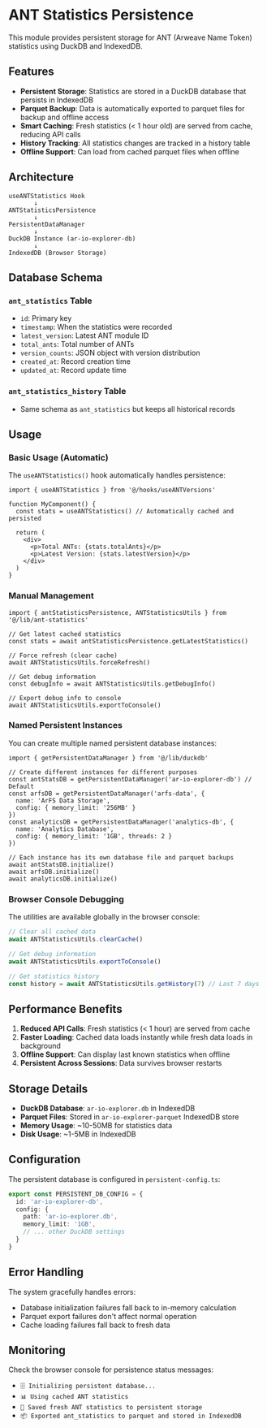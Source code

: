 # ANT Statistics Persistence

This module provides persistent storage for ANT (Arweave Name Token) statistics using DuckDB and IndexedDB.

## Features

- **Persistent Storage**: Statistics are stored in a DuckDB database that persists in IndexedDB
- **Parquet Backup**: Data is automatically exported to parquet files for backup and offline access
- **Smart Caching**: Fresh statistics (< 1 hour old) are served from cache, reducing API calls
- **History Tracking**: All statistics changes are tracked in a history table
- **Offline Support**: Can load from cached parquet files when offline

## Architecture

```
useANTStatistics Hook
       ↓
ANTStatisticsPersistence
       ↓
PersistentDataManager
       ↓
DuckDB Instance (ar-io-explorer-db)
       ↓
IndexedDB (Browser Storage)
```

## Database Schema

### `ant_statistics` Table
- `id`: Primary key
- `timestamp`: When the statistics were recorded
- `latest_version`: Latest ANT module ID
- `total_ants`: Total number of ANTs
- `version_counts`: JSON object with version distribution
- `created_at`: Record creation time
- `updated_at`: Record update time

### `ant_statistics_history` Table
- Same schema as `ant_statistics` but keeps all historical records

## Usage

### Basic Usage (Automatic)

The `useANTStatistics()` hook automatically handles persistence:

```tsx
import { useANTStatistics } from '@/hooks/useANTVersions'

function MyComponent() {
  const stats = useANTStatistics() // Automatically cached and persisted
  
  return (
    <div>
      <p>Total ANTs: {stats.totalAnts}</p>
      <p>Latest Version: {stats.latestVersion}</p>
    </div>
  )
}
```

### Manual Management

```tsx
import { antStatisticsPersistence, ANTStatisticsUtils } from '@/lib/ant-statistics'

// Get latest cached statistics
const stats = await antStatisticsPersistence.getLatestStatistics()

// Force refresh (clear cache)
await ANTStatisticsUtils.forceRefresh()

// Get debug information
const debugInfo = await ANTStatisticsUtils.getDebugInfo()

// Export debug info to console
await ANTStatisticsUtils.exportToConsole()
```

### Named Persistent Instances

You can create multiple named persistent database instances:

```tsx
import { getPersistentDataManager } from '@/lib/duckdb'

// Create different instances for different purposes
const antStatsDB = getPersistentDataManager('ar-io-explorer-db') // Default
const arfsDB = getPersistentDataManager('arfs-data', {
  name: 'ArFS Data Storage',
  config: { memory_limit: '256MB' }
})
const analyticsDB = getPersistentDataManager('analytics-db', {
  name: 'Analytics Database', 
  config: { memory_limit: '1GB', threads: 2 }
})

// Each instance has its own database file and parquet backups
await antStatsDB.initialize()
await arfsDB.initialize()
await analyticsDB.initialize()
```

### Browser Console Debugging

The utilities are available globally in the browser console:

```javascript
// Clear all cached data
await ANTStatisticsUtils.clearCache()

// Get debug information
await ANTStatisticsUtils.exportToConsole()

// Get statistics history
const history = await ANTStatisticsUtils.getHistory(7) // Last 7 days
```

## Performance Benefits

1. **Reduced API Calls**: Fresh statistics (< 1 hour) are served from cache
2. **Faster Loading**: Cached data loads instantly while fresh data loads in background
3. **Offline Support**: Can display last known statistics when offline
4. **Persistent Across Sessions**: Data survives browser restarts

## Storage Details

- **DuckDB Database**: `ar-io-explorer.db` in IndexedDB
- **Parquet Files**: Stored in `ar-io-explorer-parquet` IndexedDB store
- **Memory Usage**: ~10-50MB for statistics data
- **Disk Usage**: ~1-5MB in IndexedDB

## Configuration

The persistent database is configured in `persistent-config.ts`:

```typescript
export const PERSISTENT_DB_CONFIG = {
  id: 'ar-io-explorer-db',
  config: {
    path: 'ar-io-explorer.db',
    memory_limit: '1GB',
    // ... other DuckDB settings
  }
}
```

## Error Handling

The system gracefully handles errors:
- Database initialization failures fall back to in-memory calculation
- Parquet export failures don't affect normal operation
- Cache loading failures fall back to fresh data

## Monitoring

Check the browser console for persistence status messages:
- `🗄️ Initializing persistent database...`
- `📊 Using cached ANT statistics`
- `💾 Saved fresh ANT statistics to persistent storage`
- `📦 Exported ant_statistics to parquet and stored in IndexedDB`
